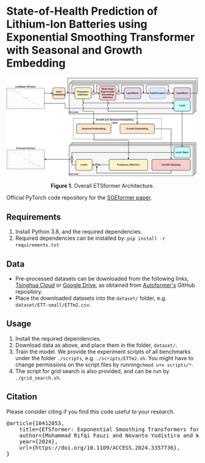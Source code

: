 # State-of-Health Prediction of Lithium-Ion Batteries using Exponential Smoothing Transformer with Seasonal and Growth Embedding

<p align="center">
<img src="./pics/SGEFormer Architecture.png" width = "700" alt="" align=center />
<br><br>
<b>Figure 1.</b> Overall ETSformer Architecture.
</p>

Official PyTorch code repository for the [SGEformer paper](https://doi.org/10.1109/ACCESS.2024.3357736).

## Requirements

1. Install Python 3.8, and the required dependencies.
2. Required dependencies can be installed by: ```pip install -r requirements.txt```

## Data

* Pre-processed datasets can be downloaded from the following
  links, [Tsinghua Cloud](https://cloud.tsinghua.edu.cn/d/e1ccfff39ad541908bae/)
  or [Google Drive](https://drive.google.com/drive/folders/1ZOYpTUa82_jCcxIdTmyr0LXQfvaM9vIy?usp=sharing), as obtained
  from [Autoformer's](https://github.com/thuml/Autoformer) GitHub repository.
* Place the downloaded datasets into the `dataset/` folder, e.g. `dataset/ETT-small/ETTm2.csv`.

## Usage

1. Install the required dependencies.
2. Download data as above, and place them in the folder, `dataset/`.
3. Train the model. We provide the experiment scripts of all benchmarks under the folder `./scripts`,
   e.g. `./scripts/ETTm2.sh`. You might have to change permissions on the script files by running`chmod u+x scripts/*`.
4. The script for grid search is also provided, and can be run by `./grid_search.sh`.

## Citation
Please consider citing if you find this code useful to your research.
<pre>@article{10412053,
    title={ETSformer: Exponential Smoothing Transformers for Time-series Forecasting},
    author={Muhammad Rifqi Fauzi and Novanto Yudistira and Wayan Firdaus Mahmudy},
    year={2024},
    url={https://doi.org/10.1109/ACCESS.2024.3357736},
}</pre>
